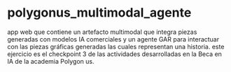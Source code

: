 # polygonus_multimodal_agente
app web que contiene un artefacto multimodal que integra piezas generadas con modelos IA comerciales y un agente GAR para interactuar con las piezas gráficas generadas las cuales representan una historia. este ejercicio es el checkpoint 3 de las actividades desarrolladas en la Beca en IA de la academia Polygon us. 
